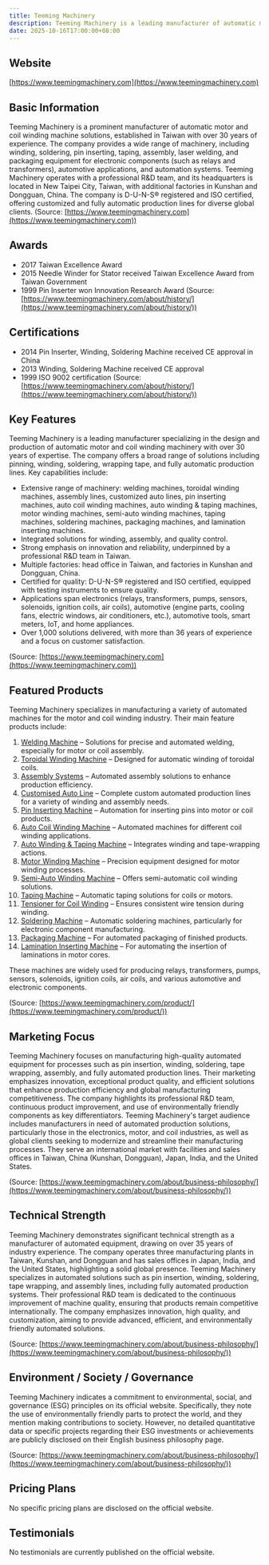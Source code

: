 ```yaml
---
title: Teeming Machinery
description: Teeming Machinery is a leading manufacturer of automatic motor and coil winding machines, specializing in innovative solutions for winding, soldering, pin inserting, and taping, with over 30 years of industry expertise and operations in Taiwan and China.
date: 2025-10-16T17:00:00+08:00
---
```


## Website

[https://www.teemingmachinery.com](https://www.teemingmachinery.com)

## Basic Information

Teeming Machinery is a prominent manufacturer of automatic motor and coil winding machine solutions, established in Taiwan with over 30 years of experience. The company provides a wide range of machinery, including winding, soldering, pin inserting, taping, assembly, laser welding, and packaging equipment for electronic components (such as relays and transformers), automotive applications, and automation systems. Teeming Machinery operates with a professional R&D team, and its headquarters is located in New Taipei City, Taiwan, with additional factories in Kunshan and Dongguan, China. The company is D-U-N-S® registered and ISO certified, offering customized and fully automatic production lines for diverse global clients.
(Source: [https://www.teemingmachinery.com](https://www.teemingmachinery.com))

## Awards

- 2017 Taiwan Excellence Award
- 2015 Needle Winder for Stator received Taiwan Excellence Award from Taiwan Government
- 1999 Pin Inserter won Innovation Research Award
(Source: [https://www.teemingmachinery.com/about/history/](https://www.teemingmachinery.com/about/history/))

## Certifications

- 2014 Pin Inserter, Winding, Soldering Machine received CE approval in China
- 2013 Winding, Soldering Machine received CE approval
- 1999 ISO 9002 certification
(Source: [https://www.teemingmachinery.com/about/history/](https://www.teemingmachinery.com/about/history/))

## Key Features

Teeming Machinery is a leading manufacturer specializing in the design and production of automatic motor and coil winding machinery with over 30 years of expertise. The company offers a broad range of solutions including pinning, winding, soldering, wrapping tape, and fully automatic production lines. Key capabilities include:

- Extensive range of machinery: welding machines, toroidal winding machines, assembly lines, customized auto lines, pin inserting machines, auto coil winding machines, auto winding & taping machines, motor winding machines, semi-auto winding machines, taping machines, soldering machines, packaging machines, and lamination inserting machines.
- Integrated solutions for winding, assembly, and quality control.
- Strong emphasis on innovation and reliability, underpinned by a professional R&D team in Taiwan.
- Multiple factories: head office in Taiwan, and factories in Kunshan and Dongguan, China.
- Certified for quality: D-U-N-S® registered and ISO certified, equipped with testing instruments to ensure quality.
- Applications span electronics (relays, transformers, pumps, sensors, solenoids, ignition coils, air coils), automotive (engine parts, cooling fans, electric windows, air conditioners, etc.), automotive tools, smart meters, IoT, and home appliances.
- Over 1,000 solutions delivered, with more than 36 years of experience and a focus on customer satisfaction.

(Source: [https://www.teemingmachinery.com](https://www.teemingmachinery.com))

## Featured Products

Teeming Machinery specializes in manufacturing a variety of automated machines for the motor and coil winding industry. Their main feature products include:

1. [Welding Machine](https://www.teemingmachinery.com/product/88/) – Solutions for precise and automated welding, especially for motor or coil assembly.
2. [Toroidal Winding Machine](https://www.teemingmachinery.com/product/87/) – Designed for automatic winding of toroidal coils.
3. [Assembly Systems](https://www.teemingmachinery.com/product/43__2/) – Automated assembly solutions to enhance production efficiency.
4. [Customised Auto Line](https://www.teemingmachinery.com/product/59/) – Complete custom automated production lines for a variety of winding and assembly needs.
5. [Pin Inserting Machine](https://www.teemingmachinery.com/product/56__1/) – Automation for inserting pins into motor or coil products.
6. [Auto Coil Winding Machine](https://www.teemingmachinery.com/product/56__2/) – Automated machines for different coil winding applications.
7. [Auto Winding & Taping Machine](https://www.teemingmachinery.com/product/56__3/) – Integrates winding and tape-wrapping actions.
8. [Motor Winding Machine](https://www.teemingmachinery.com/product/56__4/) – Precision equipment designed for motor winding processes.
9. [Semi-Auto Winding Machine](https://www.teemingmachinery.com/product/56__5/) – Offers semi-automatic coil winding solutions.
10. [Taping Machine](https://www.teemingmachinery.com/product/56__6/) – Automatic taping solutions for coils or motors.
11. [Tensioner for Coil Winding](https://www.teemingmachinery.com/product/56__7/) – Ensures consistent wire tension during winding.
12. [Soldering Machine](https://www.teemingmachinery.com/product/56/) – Automatic soldering machines, particularly for electronic component manufacturing.
13. [Packaging Machine](https://www.teemingmachinery.com/product/56__9/) – For automated packaging of finished products.
14. [Lamination Inserting Machine](https://www.teemingmachinery.com/product/68/) – For automating the insertion of laminations in motor cores.

These machines are widely used for producing relays, transformers, pumps, sensors, solenoids, ignition coils, air coils, and various automotive and electronic components.

(Source: [https://www.teemingmachinery.com/product/](https://www.teemingmachinery.com/product/))

## Marketing Focus

Teeming Machinery focuses on manufacturing high-quality automated equipment for processes such as pin insertion, winding, soldering, tape wrapping, assembly, and fully automated production lines. Their marketing emphasizes innovation, exceptional product quality, and efficient solutions that enhance production efficiency and global manufacturing competitiveness. The company highlights its professional R&D team, continuous product improvement, and use of environmentally friendly components as key differentiators. Teeming Machinery's target audience includes manufacturers in need of automated production solutions, particularly those in the electronics, motor, and coil industries, as well as global clients seeking to modernize and streamline their manufacturing processes. They serve an international market with facilities and sales offices in Taiwan, China (Kunshan, Dongguan), Japan, India, and the United States.

(Source: [https://www.teemingmachinery.com/about/business-philosophy/](https://www.teemingmachinery.com/about/business-philosophy/))

## Technical Strength

Teeming Machinery demonstrates significant technical strength as a manufacturer of automated equipment, drawing on over 35 years of industry experience. The company operates three manufacturing plants in Taiwan, Kunshan, and Dongguan and has sales offices in Japan, India, and the United States, highlighting a solid global presence. Teeming Machinery specializes in automated solutions such as pin insertion, winding, soldering, tape wrapping, and assembly lines, including fully automated production systems. Their professional R&D team is dedicated to the continuous improvement of machine quality, ensuring that products remain competitive internationally. The company emphasizes innovation, high quality, and customization, aiming to provide advanced, efficient, and environmentally friendly automated solutions.

(Source: [https://www.teemingmachinery.com/about/business-philosophy/](https://www.teemingmachinery.com/about/business-philosophy/))

## Environment / Society / Governance

Teeming Machinery indicates a commitment to environmental, social, and governance (ESG) principles on its official website. Specifically, they note the use of environmentally friendly parts to protect the world, and they mention making contributions to society. However, no detailed quantitative data or specific projects regarding their ESG investments or achievements are publicly disclosed on their English business philosophy page.

(Source: [https://www.teemingmachinery.com/about/business-philosophy/](https://www.teemingmachinery.com/about/business-philosophy/))

## Pricing Plans

No specific pricing plans are disclosed on the official website.

## Testimonials

No testimonials are currently published on the official website.